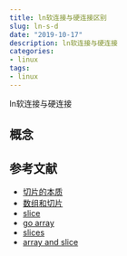 ```yaml
---
title: ln软连接与硬连接区别
slug: ln-s-d
date: "2019-10-17"
description: ln软连接与硬连接
categories:
- linux
tags:
- linux
---
```


ln软连接与硬连接
<!--more-->

## 概念

## 参考文献
- [切片的本质](https://blog.go-zh.org/go-slices-usage-and-internals)
- [数组和切片](http://www.cnblogs.com/hustcat/p/4002707.html)
- [slice](http://blog.wuxu92.com/array-and-slice-in-golang/)
- [go array](https://golang.org/doc/effective_go.html#arrays)
- [slices](https://gobyexample.com/slices)
- [array and slice](https://golang.org/doc/effective_go.html#arrays)

